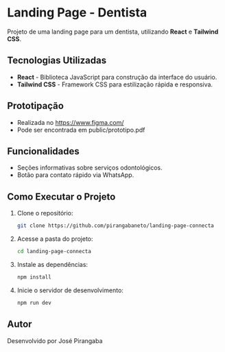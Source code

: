 # Landing Page - Dentista

Projeto de uma landing page para um dentista, utilizando **React** e **Tailwind CSS**.

## Tecnologias Utilizadas

- **React** - Biblioteca JavaScript para construção da interface do usuário.
- **Tailwind CSS** - Framework CSS para estilização rápida e responsiva.

## Prototipação

- Realizada no https://www.figma.com/
- Pode ser encontrada em public/prototipo.pdf

## Funcionalidades

- Seções informativas sobre serviços odontológicos.
- Botão para contato rápido via WhatsApp.

## Como Executar o Projeto

1. Clone o repositório:
   ```bash
   git clone https://github.com/pirangabaneto/landing-page-connecta
   ```
2. Acesse a pasta do projeto:
   ```bash
   cd landing-page-connecta
   ```
3. Instale as dependências:
   ```bash
   npm install
   ```
4. Inicie o servidor de desenvolvimento:
   ```bash
   npm run dev
   ```

## Autor

Desenvolvido por José Pirangaba
